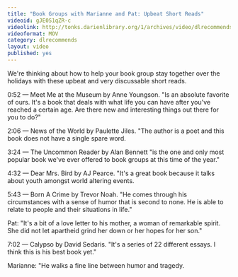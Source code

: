 ```yaml
---
title: "Book Groups with Marianne and Pat: Upbeat Short Reads"
videoid: gJE0S1qZR-c
videolink: http://tonks.darienlibrary.org/1/archives/video/dlrecommends/20181026_book_groups.mov
videoformat: MOV
category: dlrecommends
layout: video
published: yes
---
```


We're thinking about how to help your book group stay together over the holidays with these upbeat and very discussable short reads.

0:52 — Meet Me at the Museum by Anne Youngson. "Is an absolute favorite of ours. It's a book that deals with what life you can have after you've reached a certain age. Are there new and interesting things out there for you to do?" 


2:06 — News of the World by Paulette Jiles. "The author is a poet and this book does not have a single spare word. 

3:24 — The Uncommon Reader by Alan Bennett "is the one and only most popular book we've ever offered to book groups at this time of the year."

4:32 — Dear Mrs. Bird by AJ Pearce. "It's a great book because it talks about youth amongst world altering events.

5:43 — Born A Crime by Trevor Noah. "He comes through his circumstances with a sense of humor that is second to none. He is able to relate to people and their situations in life." 

Pat: "It's a bit of a love letter to his mother, a woman of remarkable spirit. She did not let apartheid grind her down or her hopes for her son."
 
7:02 — Calypso by David Sedaris. "It's a series of 22 different essays. I think this is his best book yet."

Marianne: "He walks a fine line between humor and tragedy.